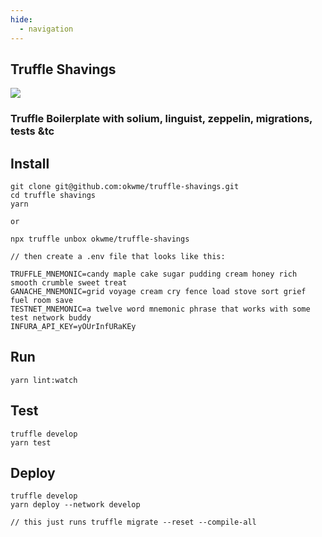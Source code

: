 ```yaml
---
hide:
  - navigation
---
```


## Truffle Shavings

![](https://github.com/okwme/truffle-shavings/blob/master/box-img-lg.png?raw=true)
### Truffle Boilerplate with solium, linguist, zeppelin, migrations, tests &tc

## Install
```
git clone git@github.com:okwme/truffle-shavings.git
cd truffle shavings
yarn

or 

npx truffle unbox okwme/truffle-shavings

// then create a .env file that looks like this:

TRUFFLE_MNEMONIC=candy maple cake sugar pudding cream honey rich smooth crumble sweet treat
GANACHE_MNEMONIC=grid voyage cream cry fence load stove sort grief fuel room save
TESTNET_MNEMONIC=a twelve word mnemonic phrase that works with some test network buddy
INFURA_API_KEY=yOUrInfURaKEy

```

## Run
```
yarn lint:watch
```

## Test
```
truffle develop
yarn test
```

## Deploy
```
truffle develop
yarn deploy --network develop

// this just runs truffle migrate --reset --compile-all
```
